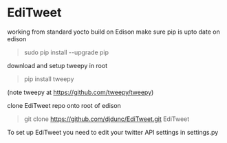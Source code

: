 # EdiTweet

working from standard yocto build on Edison
make sure pip is upto date on edison
> sudo pip install --upgrade pip

download and setup tweepy in root
> pip install tweepy

(note tweepy at https://github.com/tweepy/tweepy)

clone EdiTweet repo onto root of edison

> git clone https://github.com/djdunc/EdiTweet.git EdiTweet

To set up EdiTweet you need to edit your twitter API settings in settings.py

